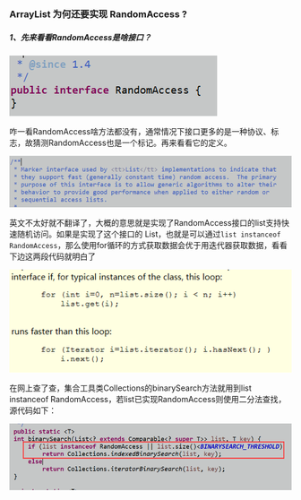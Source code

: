 ### ArrayList 为何还要实现 RandomAccess ?

##### 1、先来看看RandomAccess是啥接口？

![](/assets/RandomAccess.png)

咋一看RandomAccess啥方法都没有，通常情况下接口更多的是一种协议、标志，故猜测RandomAccess也是一个标记。再来看看它的定义。

![](/assets/RandomAccess定义.png)

英文不太好就不翻译了，大概的意思就是实现了RandomAccess接口的list支持快速随机访问。如果是实现了这个接口的 List，也就是可以通过`list instanceof RandomAccess`，那么使用for循环的方式获取数据会优于用迭代器获取数据，看看下边这两段代码就明白了

![](/assets/代码对比.png)

在网上查了查，集合工具类Collections的binarySearch方法就用到list instanceof RandomAccess，若list已实现RandomAccess则使用二分法查找，源代码如下：

![](/assets/Collections-binarySearch.png)

